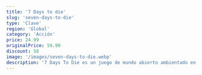 ```yaml
---
title: '7 Days to die'
slug: 'seven-days-to-die'
type: 'Clave'
region: 'Global'
category: 'Acción'
price: 24.99
originalPrice: 59.99
discount: 58
image: '/images/seven-days-to-die.webp'
description: '7 Days To Die es un juego de mundo abierto ambientado en un mundo postapocalíptico brutal e implacable lleno de no-muertos que combina de forma original juegos de disparos en primera persona, supervivencia de terror, defensa de torres y rol. Ofrece mecánicas de combate, fabricación, búsqueda, minería, exploración y desarrollo de personajes a los que los fanáticos de todo el mundo han respondido con entusiasmo. Juega al primer RPG de supervivencia zombi de entorno abierto. ¡Navezgane te espera!'
---
```

